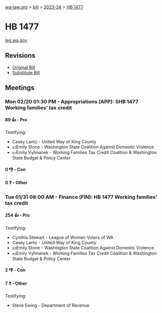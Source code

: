 [wa-law.org](/) > [bill](/bill/) > [2023-24](/bill/2023-24/) > [HB 1477](/bill/2023-24/hb/1477/)

# HB 1477
[leg.wa.gov](https://app.leg.wa.gov/billsummary?BillNumber=1477&Year=2023&Initiative=false)

## Revisions
* [Original Bill](1/)
* [Substitute Bill](S/)

## Meetings
### Mon 02/20 01:30 PM - Appropriations (APP): SHB 1477 Working families' tax credit
#### 89 👍 - Pro
Testifying:
* Casey Lantz - United Way of King County
* 💵Emily Stone - Washington State Coalition Against Domestic Violence
* 💵Emily Vyhnanek - Working Families Tax Credit Coalition & Washington State Budget & Policy Center

#### 0 👎 - Con

#### 0 ❓ - Other

### Tue 01/31 08:00 AM - Finance (FIN): HB 1477 Working families' tax credit
#### 254 👍 - Pro
Testifying:
* Cynthia Stewart - League of Women Voters of WA
* Casey Lantz - United Way of King County
* 💵Emily Stone - Washington State Coalition Against Domestic Violence
* 💵Emily Vyhnanek - Working Families Tax Credit Coalition & Washington State Budget & Policy Center

#### 2 👎 - Con

#### 7 ❓ - Other
Testifying:
* Steve Ewing - Department of Revenue
